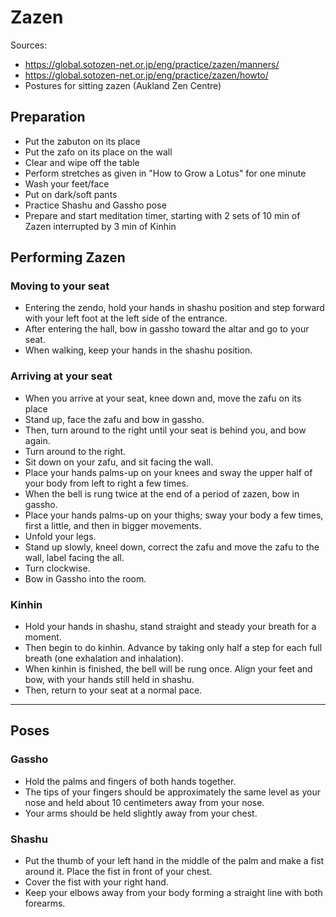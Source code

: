 # Zazen

Sources:

- https://global.sotozen-net.or.jp/eng/practice/zazen/manners/
- https://global.sotozen-net.or.jp/eng/practice/zazen/howto/
- Postures for sitting zazen (Aukland Zen Centre)

## Preparation

- Put the zabuton on its place
- Put the zafo on its place on the wall
- Clear and wipe off the table
- Perform stretches as given in "How to Grow a Lotus" for one minute
- Wash your feet/face
- Put on dark/soft pants
- Practice Shashu and Gassho pose
- Prepare and start meditation timer, starting with 2 sets of 10 min of Zazen interrupted by 3 min of Kinhin

## Performing Zazen

### Moving to your seat

- Entering the zendo, hold your hands in shashu position and step forward with your left foot at the left side of the entrance.
- After entering the hall, bow in gassho toward the altar and go to your seat.
- When walking, keep your hands in the shashu position.

### Arriving at your seat

- When you arrive at your seat, knee down and, move the zafu on its place
- Stand up, face the zafu and bow in gassho.
- Then, turn around to the right until your seat is behind you, and bow again.
- Turn around to the right.
- Sit down on your zafu, and sit facing the wall.
- Place your hands palms-up on your knees and sway the upper half of your body from left to right a few times.
- When the bell is rung twice at the end of a period of zazen, bow in gassho.
- Place your hands palms-up on your thighs; sway your body a few times, first a little, and then in bigger movements.
- Unfold your legs.
- Stand up slowly, kneel down, correct the zafu and move the zafu to the wall, label facing the all.
- Turn clockwise.
- Bow in Gassho into the room.

### Kinhin

- Hold your hands in shashu, stand straight and steady your breath for a moment.
- Then begin to do kinhin. Advance by taking only half a step for each full breath (one exhalation and inhalation).
- When kinhin is finished, the bell will be rung once. Align your feet and bow, with your hands still held in shashu.
- Then, return to your seat at a normal pace.

---

## Poses

### Gassho

- Hold the palms and fingers of both hands together.
- The tips of your fingers should be approximately the same level as your nose and held about 10 centimeters away from your nose.
- Your arms should be held slightly away from your chest.

### Shashu

- Put the thumb of your left hand in the middle of the palm and make a fist around it. Place the fist in front of your chest.
- Cover the fist with your right hand.
- Keep your elbows away from your body forming a straight line with both forearms.
